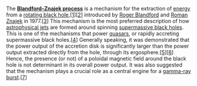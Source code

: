 The [**Blandford–Znajek process**](https://en.wikipedia.org/wiki/Blandford%E2%80%93Znajek_process) is a mechanism for the extraction of [energy](https://en.wikipedia.org/wiki/Energy "Energy") from a [rotating black hole](https://en.wikipedia.org/wiki/Rotating_black_hole "Rotating black hole"),\[[1](https://en.wikipedia.org/wiki/Blandford%E2%80%93Znajek_process#cite_note-1)\]\[[2](https://en.wikipedia.org/wiki/Blandford%E2%80%93Znajek_process#cite_note-2)\] introduced by [Roger Blandford](https://en.wikipedia.org/wiki/Roger_Blandford "Roger Blandford") and [Roman Znajek](https://en.wikipedia.org/w/index.php?title=Roman_Znajek&action=edit&redlink=1 "Roman Znajek (page does not exist)") in 1977.\[[3](https://en.wikipedia.org/wiki/Blandford%E2%80%93Znajek_process#cite_note-3)\] This mechanism is the most preferred description of how [astrophysical jets](https://en.wikipedia.org/wiki/Astrophysical_jet "Astrophysical jet") are formed around spinning [supermassive black holes](https://en.wikipedia.org/wiki/Supermassive_black_hole "Supermassive black hole"). This is one of the mechanisms that power [quasars](https://en.wikipedia.org/wiki/Quasar "Quasar"), or rapidly accreting supermassive black holes.\[[4](https://en.wikipedia.org/wiki/Blandford%E2%80%93Znajek_process#cite_note-:0-4)\] Generally speaking, it was demonstrated that the power output of the accretion disk is significantly larger than the power output extracted directly from the hole, through its ergosphere.\[[5](https://en.wikipedia.org/wiki/Blandford%E2%80%93Znajek_process#cite_note-5)\]\[[6](https://en.wikipedia.org/wiki/Blandford%E2%80%93Znajek_process#cite_note-6)\] Hence, the presence (or not) of a poloidal magnetic field around the black hole is not determinant in its overall power output. It was also suggested that the mechanism plays a crucial role as a central engine for a [gamma-ray burst](https://en.wikipedia.org/wiki/Gamma-ray_burst "Gamma-ray burst").\[[7](https://en.wikipedia.org/wiki/Blandford%E2%80%93Znajek_process#cite_note-7)\]